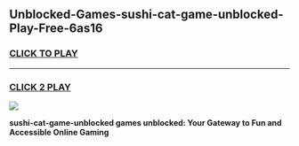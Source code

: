
## Unblocked-Games-sushi-cat-game-unblocked-Play-Free-6as16
<h3>
<a href="https://premium76.site?title=sushi-cat-game-unblocked&ref=18A1">CLICK TO PLAY</a></h3>
<hr>

<h3>
<a href="https://premium76.site?title=sushi-cat-game-unblocked&ref=18A1">CLICK 2 PLAY</a>
  
</h3>

<a href="https://premium76.site?title=sushi-cat-game-unblocked&ref=18A1"><img src="https://clearcache.store/games.png"></a>


**sushi-cat-game-unblocked games unblocked: Your Gateway to Fun and Accessible Online Gaming**
